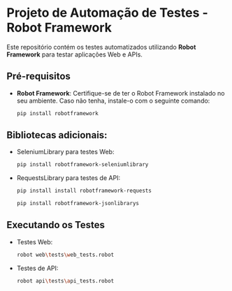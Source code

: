 # Projeto de Automação de Testes - Robot Framework

Este repositório contém os testes automatizados utilizando **Robot Framework** para testar aplicações Web e APIs. 

## Pré-requisitos

- **Robot Framework**: Certifique-se de ter o Robot Framework instalado no seu ambiente. Caso não tenha, instale-o com o seguinte comando:

  ```bash
  pip install robotframework
## Bibliotecas adicionais:

- SeleniumLibrary para testes Web:

  ```bash
  pip install robotframework-seleniumlibrary
- RequestsLibrary para testes de API:
  
  ```bash
  pip install install robotframework-requests

  pip install robotframework-jsonlibrarys  
## Executando os Testes

- Testes Web:

  ```bash
  robot web\tests\web_tests.robot

- Testes de API:

  ```bash
  robot api\tests\api_tests.robot